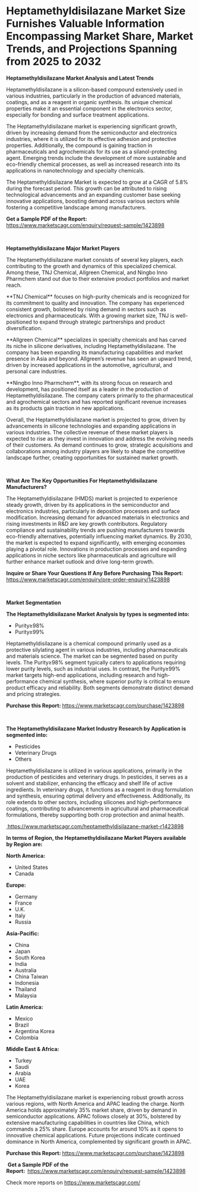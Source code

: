 <p><h1>Heptamethyldisilazane Market Size Furnishes Valuable Information Encompassing Market Share, Market Trends, and Projections Spanning from 2025 to 2032</h1></p><p><strong>Heptamethyldisilazane Market Analysis and Latest Trends</strong></p>
<p><p>Heptamethyldisilazane is a silicon-based compound extensively used in various industries, particularly in the production of advanced materials, coatings, and as a reagent in organic synthesis. Its unique chemical properties make it an essential component in the electronics sector, especially for bonding and surface treatment applications. </p><p>The Heptamethyldisilazane market is experiencing significant growth, driven by increasing demand from the semiconductor and electronics industries, where it is utilized for its effective adhesion and protective properties. Additionally, the compound is gaining traction in pharmaceuticals and agrochemicals for its use as a silanol-protecting agent. Emerging trends include the development of more sustainable and eco-friendly chemical processes, as well as increased research into its applications in nanotechnology and specialty chemicals.</p><p>The Heptamethyldisilazane Market is expected to grow at a CAGR of 5.8% during the forecast period. This growth can be attributed to rising technological advancements and an expanding customer base seeking innovative applications, boosting demand across various sectors while fostering a competitive landscape among manufacturers.</p></p>
<p><strong>Get a Sample PDF of the Report:&nbsp;</strong> <a href="https://www.marketscagr.com/enquiry/request-sample/1423898?utm_campaign=2467&utm_medium=2&utm_source=Github&utm_content=ia&utm_term=02042025&utm_id=heptamethyldisilazane">https://www.marketscagr.com/enquiry/request-sample/1423898</a></p>
<p>&nbsp;</p>
<p><strong>Heptamethyldisilazane Major Market Players</strong></p>
<p><p>The Heptamethyldisilazane market consists of several key players, each contributing to the growth and dynamics of this specialized chemical. Among these, TNJ Chemical, Allgreen Chemical, and Ningbo Inno Pharmchem stand out due to their extensive product portfolios and market reach.</p><p>**TNJ Chemical** focuses on high-purity chemicals and is recognized for its commitment to quality and innovation. The company has experienced consistent growth, bolstered by rising demand in sectors such as electronics and pharmaceuticals. With a growing market size, TNJ is well-positioned to expand through strategic partnerships and product diversification.</p><p>**Allgreen Chemical** specializes in specialty chemicals and has carved its niche in silicone derivatives, including Heptamethyldisilazane. The company has been expanding its manufacturing capabilities and market presence in Asia and beyond. Allgreen’s revenue has seen an upward trend, driven by increased applications in the automotive, agricultural, and personal care industries.</p><p>**Ningbo Inno Pharmchem**, with its strong focus on research and development, has positioned itself as a leader in the production of Heptamethyldisilazane. The company caters primarily to the pharmaceutical and agrochemical sectors and has reported significant revenue increases as its products gain traction in new applications.</p><p>Overall, the Heptamethyldisilazane market is projected to grow, driven by advancements in silicone technologies and expanding applications in various industries. The collective revenue of these market players is expected to rise as they invest in innovation and address the evolving needs of their customers. As demand continues to grow, strategic acquisitions and collaborations among industry players are likely to shape the competitive landscape further, creating opportunities for sustained market growth.</p></p>
<p>&nbsp;</p>
<p><strong>What Are The Key Opportunities For Heptamethyldisilazane Manufacturers?</strong></p>
<p><p>The Heptamethyldisilazane (HMDS) market is projected to experience steady growth, driven by its applications in the semiconductor and electronics industries, particularly in deposition processes and surface modification. Increasing demand for advanced materials in electronics and rising investments in R&D are key growth contributors. Regulatory compliance and sustainability trends are pushing manufacturers towards eco-friendly alternatives, potentially influencing market dynamics. By 2030, the market is expected to expand significantly, with emerging economies playing a pivotal role. Innovations in production processes and expanding applications in niche sectors like pharmaceuticals and agriculture will further enhance market outlook and drive long-term growth.</p></p>
<p><strong>Inquire or Share Your Questions If Any Before Purchasing This Report:</strong> <a href="https://www.marketscagr.com/enquiry/pre-order-enquiry/1423898?utm_campaign=2467&utm_medium=2&utm_source=Github&utm_content=ia&utm_term=02042025&utm_id=heptamethyldisilazane">https://www.marketscagr.com/enquiry/pre-order-enquiry/1423898</a></p>
<p>&nbsp;</p>
<p><strong>Market Segmentation</strong></p>
<p><strong>The Heptamethyldisilazane Market Analysis by types is segmented into:</strong></p>
<p><ul><li>Purity≥98%</li><li>Purity≥99%</li></ul></p>
<p><p>Heptamethyldisilazane is a chemical compound primarily used as a protective silylating agent in various industries, including pharmaceuticals and materials science. The market can be segmented based on purity levels. The Purity≥98% segment typically caters to applications requiring lower purity levels, such as industrial uses. In contrast, the Purity≥99% market targets high-end applications, including research and high-performance chemical synthesis, where superior purity is critical to ensure product efficacy and reliability. Both segments demonstrate distinct demand and pricing strategies.</p></p>
<p><strong>Purchase this Report:&nbsp;</strong><a href="https://www.marketscagr.com/purchase/1423898?utm_campaign=2467&utm_medium=2&utm_source=Github&utm_content=ia&utm_term=02042025&utm_id=heptamethyldisilazane">https://www.marketscagr.com/purchase/1423898</a></p>
<p>&nbsp;</p>
<p><strong>The Heptamethyldisilazane Market Industry Research by Application is segmented into:</strong></p>
<p><ul><li>Pesticides</li><li>Veterinary Drugs</li><li>Others</li></ul></p>
<p><p>Heptamethyldisilazane is utilized in various applications, primarily in the production of pesticides and veterinary drugs. In pesticides, it serves as a solvent and stabilizer, enhancing the efficacy and shelf life of active ingredients. In veterinary drugs, it functions as a reagent in drug formulation and synthesis, ensuring optimal delivery and effectiveness. Additionally, its role extends to other sectors, including silicones and high-performance coatings, contributing to advancements in agricultural and pharmaceutical formulations, thereby supporting both crop protection and animal health.</p></p>
<p><a href="https://www.marketscagr.com/heptamethyldisilazane-market-r1423898?utm_campaign=2467&utm_medium=2&utm_source=Github&utm_content=ia&utm_term=02042025&utm_id=heptamethyldisilazane">&nbsp;https://www.marketscagr.com/heptamethyldisilazane-market-r1423898</a></p>
<p><strong>In terms of Region, the Heptamethyldisilazane Market Players available by Region are:</strong></p>
<p>
    <p> <strong> North America: </strong>
        <ul>
            <li>United States</li>
            <li>Canada</li>
        </ul>
        </p> 
    <p> <strong> Europe: </strong>
        <ul>
            <li>Germany</li>
            <li>France</li>
            <li>U.K.</li>
            <li>Italy</li>
            <li>Russia</li>
        </ul>
        </p> 
    <p> <strong> Asia-Pacific: </strong>
        <ul>
            <li>China</li>
            <li>Japan</li>
            <li>South Korea</li>
            <li>India</li>
            <li>Australia</li>
            <li>China Taiwan</li>
            <li>Indonesia</li>
            <li>Thailand</li>
            <li>Malaysia</li>
        </ul>
        </p> 
    <p> <strong> Latin America: </strong>
        <ul>
            <li>Mexico</li>
            <li>Brazil</li>
            <li>Argentina Korea</li>
            <li>Colombia</li>
        </ul>
        </p> 
    <p> <strong> Middle East & Africa: </strong>
        <ul>
            <li>Turkey</li>
            <li>Saudi</li>
            <li>Arabia</li>
            <li>UAE</li>
            <li>Korea</li>
        </ul>
    </p>
    </p>
<p><p>The Heptamethyldisilazane market is experiencing robust growth across various regions, with North America and APAC leading the charge. North America holds approximately 35% market share, driven by demand in semiconductor applications. APAC follows closely at 30%, bolstered by extensive manufacturing capabilities in countries like China, which commands a 25% share. Europe accounts for around 10% as it opens to innovative chemical applications. Future projections indicate continued dominance in North America, complemented by significant growth in APAC.</p></p>
<p><strong>Purchase this Report: </strong><a href="https://www.marketscagr.com/purchase/1423898?utm_campaign=2467&utm_medium=2&utm_source=Github&utm_content=ia&utm_term=02042025&utm_id=heptamethyldisilazane">https://www.marketscagr.com/purchase/1423898</a></p>
<p>&nbsp;<strong>Get a Sample PDF of the Report:&nbsp;&nbsp;</strong><a href="https://www.marketscagr.com/enquiry/request-sample/1423898?utm_campaign=2467&utm_medium=2&utm_source=Github&utm_content=ia&utm_term=02042025&utm_id=heptamethyldisilazane">https://www.marketscagr.com/enquiry/request-sample/1423898</a></p>
<p><strong></strong></p>
<p>Check more reports on <a href="https://www.marketscagr.com/?utm_campaign=2467&utm_medium=2&utm_source=Github&utm_content=ia&utm_term=02042025&utm_id=heptamethyldisilazane">https://www.marketscagr.com/</a></p>